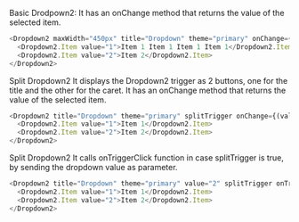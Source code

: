 Basic Drodpown2:
It has an onChange method that returns the value of the selected item.


```js
<Dropdown2 maxWidth="450px" title="Dropdown" theme="primary" onChange={(value) => console.log(value)}>
  <Dropdown2.Item value="1">Item 1 Item 1 Item 1 Item 1</Dropdown2.Item>
  <Dropdown2.Item value="2">Item 2</Dropdown2.Item>
</Dropdown2>
```

Split Dropdown2
It displays the Dropdown2 trigger as 2 buttons, one for the title and the other for the caret. It has an onChange method that returns the value of the selected item.

```js
<Dropdown2 title="Dropdown" theme="primary" splitTrigger onChange={(value) => console.log(value)}>
  <Dropdown2.Item value="1">Item 1</Dropdown2.Item>
  <Dropdown2.Item value="2">Item 2</Dropdown2.Item>
</Dropdown2>
```

Split Dropdown2
It calls onTriggerClick function in case splitTrigger is true, by sending the dropdown value as parameter.

```js
<Dropdown2 title="Dropdown" theme="primary" value="2" splitTrigger onTriggerClick={(value) => console.log(value)} onChange={(value) => console.log(value)}>
  <Dropdown2.Item value="1">Item 1</Dropdown2.Item>
  <Dropdown2.Item value="2">Item 2</Dropdown2.Item>
</Dropdown2>
```